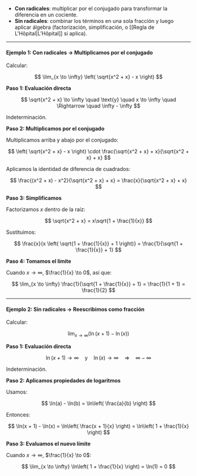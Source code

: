 
- **Con radicales**: multiplicar por el conjugado para transformar la diferencia en un cociente.
- **Sin radicales**: combinar los términos en una sola fracción y luego aplicar álgebra (factorización, simplificación, o [[Regla de L'Hôpital|L’Hôpital]] si aplica).

---

#### Ejemplo 1: Con radicales → Multiplicamos por el conjugado

Calcular:

$$
\lim_{x \to \infty} \left( \sqrt{x^2 + x} - x \right)
$$

**Paso 1: Evaluación directa**

$$
\sqrt{x^2 + x} \to \infty \quad \text{y} \quad x \to \infty \quad \Rightarrow \quad \infty - \infty
$$

Indeterminación.

**Paso 2: Multiplicamos por el conjugado**

Multiplicamos arriba y abajo por el conjugado:

$$
\left( \sqrt{x^2 + x} - x \right) \cdot \frac{\sqrt{x^2 + x} + x}{\sqrt{x^2 + x} + x}
$$

Aplicamos la identidad de diferencia de cuadrados:

$$
\frac{(x^2 + x) - x^2}{\sqrt{x^2 + x} + x} = \frac{x}{\sqrt{x^2 + x} + x}
$$

**Paso 3: Simplificamos**

Factorizamos $x$ dentro de la raíz:

$$
\sqrt{x^2 + x} = x\sqrt{1 + \frac{1}{x}}
$$

Sustituimos:

$$
\frac{x}{x \left( \sqrt{1 + \frac{1}{x}} + 1 \right)} = \frac{1}{\sqrt{1 + \frac{1}{x}} + 1}
$$

**Paso 4: Tomamos el límite**

Cuando $x \to \infty$, $\frac{1}{x} \to 0$, así que:

$$
\lim_{x \to \infty} \frac{1}{\sqrt{1 + \frac{1}{x}} + 1} = \frac{1}{1 + 1} = \frac{1}{2}
$$

---

#### Ejemplo 2: Sin radicales → Reescribimos como fracción

Calcular:

$$
\lim_{x \to \infty} \left( \ln(x + 1) - \ln(x) \right)
$$

**Paso 1: Evaluación directa**

$$
\ln(x + 1) \to \infty \quad \text{y} \quad \ln(x) \to \infty \quad \Rightarrow \quad \infty - \infty
$$

Indeterminación.

**Paso 2: Aplicamos propiedades de logaritmos**

Usamos:

$$
\ln(a) - \ln(b) = \ln\left( \frac{a}{b} \right)
$$

Entonces:

$$
\ln(x + 1) - \ln(x) = \ln\left( \frac{x + 1}{x} \right) = \ln\left( 1 + \frac{1}{x} \right)
$$

**Paso 3: Evaluamos el nuevo límite**

Cuando $x \to \infty$, $\frac{1}{x} \to 0$:

$$
\lim_{x \to \infty} \ln\left( 1 + \frac{1}{x} \right) = \ln(1) = 0
$$


